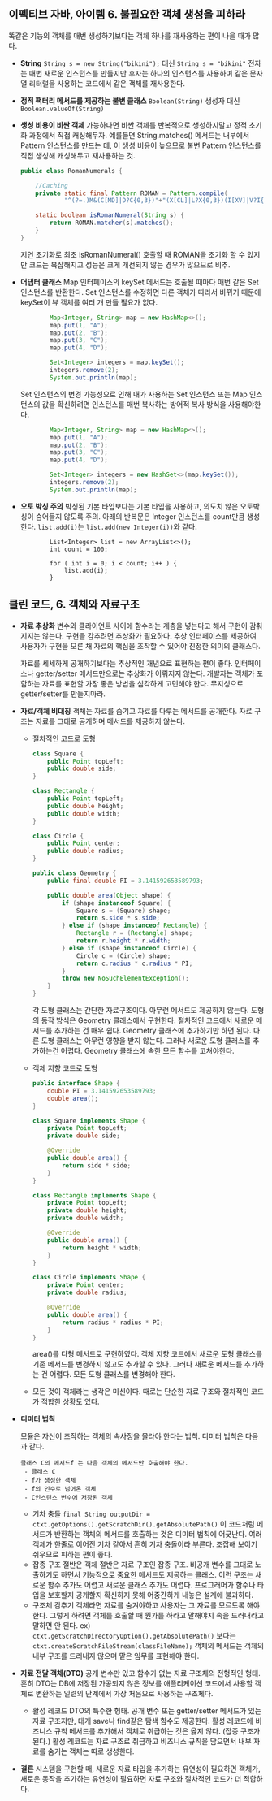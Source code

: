 ## 이펙티브 자바, 아이템 6. 불필요한 객체 생성을 피하라

똑같은 기능의 객체를 매번 생성하기보다는 객체 하나를 재사용하는 편이 나을 때가 많다.

- **String**
  `String s = new String("bikini");` 대신 `String s = "bikini"`
  전자는 매번 새로운 인스턴스를 만들지만 후자는 하나의 인스턴스를 사용하며 같은 문자열 리터럴을 사용하는 코드에서 같은 객체를 재사용한다.

- **정적 팩터리 메서드를 제공하는 불변 클래스**
  `Boolean(String)` 생성자 대신 `Boolean.valueOf(String)`

- **생성 비용이 비싼 객체**
  가능하다면 비싼 객체를 반복적으로 생성하지말고 정적 초기화 과정에서 직접 캐싱해두자.
  예를들면 String.matches() 메서드는 내부에서 Pattern 인스턴스를 만드는 데, 이 생성 비용이 높으므로 불변 Pattern 인스턴스를 직접 생성해 캐싱해두고 재사용하는 것.

  ```java
  public class RomanNumerals {
  
      //Caching
      private static final Pattern ROMAN = Pattern.compile(
              "^(?=.)M&(C[MD]|D?C{0,3})"+"(X[CL]|L?X{0,3})(I[XV]|V?I{0,3})$");
  
      static boolean isRomanNumeral(String s) {
          return ROMAN.matcher(s).matches();
      }
  }
  ```

  지연 초기화로 최초 isRomanNumeral() 호출할 때  ROMAN을 초기화 할 수 있지만 코드는 복잡해지고 성능은 크게 개선되지 않는 경우가 많으므로 비추.

- **어댑터 클래스**
  Map 인터페이스의 keySet 메서드는 호출될 때마다 매번 같은 Set 인스턴스를 반환한다.
  Set 인스턴스를 수정하면 다른 객체가 따라서 바뀌기 때문에 keySet이 뷰 객체를 여러 개 만들 필요가 없다.

  ```java
          Map<Integer, String> map = new HashMap<>();
          map.put(1, "A");
          map.put(2, "B");
          map.put(3, "C");
          map.put(4, "D");
  
          Set<Integer> integers = map.keySet();
          integers.remove(2);
          System.out.println(map);
  ```

  Set 인스턴스의 변경 가능성으로 인해 내가 사용하는 Set 인스턴스 또는 Map 인스턴스의 값을 확신하려면 인스턴스를 매번 복사하는 방어적 복사 방식을 사용해야한다.

  ```java
          Map<Integer, String> map = new HashMap<>();
          map.put(1, "A");
          map.put(2, "B");
          map.put(3, "C");
          map.put(4, "D");
  
          Set<Integer> integers = new HashSet<>(map.keySet());
          integers.remove(2);
          System.out.println(map);
  ```

- **오토 박싱 주의**
  박싱된 기본 타입보다는 기본 타입을 사용하고, 의도치 않은 오토박싱이 숨어들지 않도록 주의.
  아래의 반복문은 Integer 인스턴스를 count만큼 생성한다. `list.add(i)`는 `list.add(new Integer(i))`와 같다.

  ```
          List<Integer> list = new ArrayList<>();
          int count = 100;
          
          for ( int i = 0; i < count; i++ ) {
              list.add(i);
          }
  ```

  

## 클린 코드, 6. 객체와 자료구조

- **자료 추상화**
  변수와 클라이언트 사이에 함수라는 계층을 넣는다고 해서 구현이 감춰지지는 않는다. 구현을 감추려면 추상화가 필요하다.
  추상 인터페이스를 제공하여 사용자가 구현을 모른 채 자료의 핵심을 조작할 수 있어야 진정한 의미의 클래스다.

  자료를 세세하게 공개하기보다는 추상적인 개념으로 표현하는 편이 좋다.
  인터페이스나 getter/setter 메서드만으로는 추상화가 이뤄지지 않는다. 개발자는 객체가 포함하는 자료를 표현할 가장 좋은 방법을 심각하게 고민해야 한다.
  무지성으로 getter/setter를 만들지마라.

- **자료/객체 비대칭**
  객체는 자료를 숨기고 자료를 다루는 메서드를 공개한다. 자료 구조는 자료를 그대로 공개하며 메서드를 제공하지 않는다.

  - 절차적인 코드로 도형

    ```java
    class Square {
        public Point topLeft;
        public double side;
    }
    
    class Rectangle {
        public Point topLeft;
        public double height;
        public double width;
    }
    
    class Circle {
        public Point center;
        public double radius;
    }
    
    public class Geometry {
        public final double PI = 3.141592653589793;
    
        public double area(Object shape) {
            if (shape instanceof Square) {
                Square s = (Square) shape;
                return s.side * s.side;
            } else if (shape instanceof Rectangle) {
                Rectangle r = (Rectangle) shape;
                return r.height * r.width;
            } else if (shape instanceof Circle) {
                Circle c = (Circle) shape;
                return c.radius * c.radius * PI;
            }
            throw new NoSuchElementException();
        }
    }
    ```

    각 도형 클래스는 간단한 자료구조이다. 아무런 메서드도 제공하지 않는다. 도형의 동작 방식은 Geometry 클래스에서 구현한다.
    절차적인 코드에서 새로운 메서드를 추가하는 건 매우 쉽다. Geometry 클래스에 추가하기만 하면 된다. 다른 도형 클래스는 아무런 영향을 받지 않는다.
    그러나 새로운 도형 클래스를 추가하는건 어렵다. Geometry 클래스에 속한 모든 함수를 고쳐야한다.

    

  - 객체 지향 코드로 도형

    ```java
    public interface Shape {
        double PI = 3.141592653589793;
        double area();
    }
    
    class Square implements Shape {
        private Point topLeft;
        private double side;
    
        @Override
        public double area() {
            return side * side;
        }
    }
    
    class Rectangle implements Shape {
        private Point topLeft;
        private double height;
        private double width;
    
        @Override
        public double area() {
            return height * width;
        }
    }
    
    class Circle implements Shape {
        private Point center;
        private double radius;
    
        @Override
        public double area() {
            return radius * radius * PI;
        }
    }
    ```

    area()를 다형 메서드로 구현하였다. 
    객체 지향 코드에서 새로운 도형 클래스를 기존 메서드를 변경하지 않고도 추가할 수 있다.
    그러나 새로운 메서드를 추가하는 건 어렵다. 모든 도형 클래스를 변경해야 한다.

  - 모든 것이 객체라는 생각은 미신이다. 때로는 단순한 자료 구조와 절차적인 코드가 적합한 상황도 있다.

- **디미터 법칙**

  모듈은 자신이 조작하는 객체의 속사정을 몰라야 한다는 법칙.
  디미터 법칙은 다음과 같다.

  ```
  클래스 C의 메서드f 는 다음 객체의 메서드만 호출해야 한다.
   - 클래스 C
   - f가 생성한 객체
   - f의 인수로 넘어온 객체
   - C인스턴스 변수에 저장된 객체
  ```

  - 기차 충돌
    `final String outputDir = ctxt.getOptions().getScratchDir().getAbsolutePath()`
    이 코드처럼 메서드가 반환하는 객체의 메서드를 호출하는 것은 디미터 법칙에 어긋난다.
    여러 객체가 한줄로 이어진 기차 같아서 흔히 기차 충돌이라 부른다. 
    조잡해 보이기 쉬우므로 피하는 편이 좋다.
  - 잡종 구조
    절반은 객체 절반은 자료 구조인 잡종 구조. 비공개 변수를 그대로 노출하기도 하면서 기능적으로 중요한 메서드도 제공하는 클래스.
    이런 구조는 새로운 함수 추가도 어렵고 새로운 클래스 추가도 어렵다.
    프로그래머가 함수나 타입을 보호할지 공개할지 확신하지 못해 어중간하게 내놓은 설계에 불과하다.
  - 구조체 감추기
    객체라면 자료를 숨겨야하고 사용자는 그 자료를 모르도록 해야한다.
    그렇게 하려면 객체를 호출할 때 뭔가를 하라고 말해야지 속을 드러내라고 말하면 안 된다.
    ex) `ctxt.getScratchDirectoryOption().getAbsolutePath()` 보다는 `ctxt.createScratchFileStream(classFileName);`
    객체의 메서드는 객체의 내부 구조를 드러내지 않으며 맡은 임무를 표현해야 한다.

- **자료 전달 객체(DTO)**
  공개 변수만 있고 함수가 없는 자료 구조체의 전형적인 형태.
  흔히 DTO는 DB에 저장된 가공되지 않은 정보를 애플리케이션 코드에서 사용할 객체로 변환하는 일련의 단계에서 가장 처음으로 사용하는 구조체다.

  - 활성 레코드
    DTO의 특수한 형태. 공개 변수 또는 getter/setter 메서드가 있는 자료 구조지만, 대개 save나 find같은 탐색 함수도 제공한다.
    활성 레코드에 비즈니스 규칙 메서드를 추가해서 객체로 취급하는 것은 옳지 않다. (잡종 구조가 된다.)
    활성 레코드는 자료 구조로 취급하고 비즈니스 규칙을 담으면서 내부 자료를 숨기는 객체는 따로 생성한다.

- **결론**
  시스템을 구현할 때, 새로운 자료 타입을 추가하는 유연성이 필요하면 객체가,
  새로운 동작을 추가하는 유연성이 필요하면 자료 구조와 절차적인 코드가 더 적합하다.